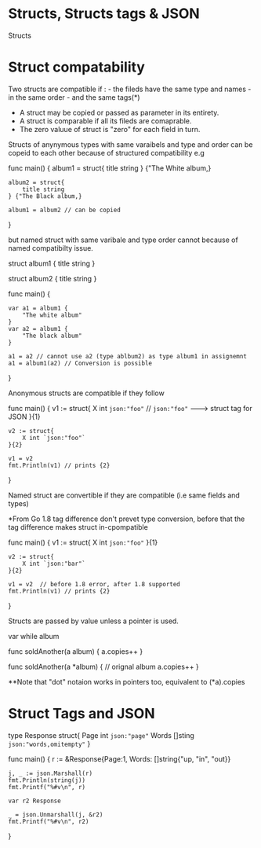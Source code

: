 # Structs, Structs tags & JSON

Structs 

# Struct compatability

Two structs are compatible if :
    - the fileds have the same type and names
    - in the same order
    - and the same tags(*)

- A struct may be copied or passed as parameter in its entirety.
- A struct is comparable if all its fileds are comaprable.
- The zero valuue of struct is "zero" for each field in turn.


Structs of anynymous types with same varaibels and type and order can be copeid to each other 
because of structured compatibility e.g

func main() {
    album1 = struct{
        title string
    } {"The White album,}

    album2 = struct{
        title string
    } {"The Black album,}

    album1 = album2 // can be copied
}

but named struct with same varibale and type order cannot because of named compatibilty issue.

struct album1 {
    title string
}

struct album2 {
    title string
}

func main() {

    var a1 = album1 {
        "The white album"
    }
    var a2 = album1 {
        "The black album"
    }

    a1 = a2 // cannot use a2 (type ablbum2) as type album1 in assignemnt 
    a1 = album1(a2) // Conversion is possible
}

Anonymous structs are compatible if they follow

func main() {
    v1 := struct{
        X int `json:"foo"` // `json:"foo"` ---> struct tag for JSON
    }{1}

    v2 := struct{
        X int `json:"foo"`
    }{2}

    v1 = v2 
    fmt.Println(v1) // prints {2}
}

Named struct are convertible if they are compatible (i.e same fields and types)

*From Go 1.8 tag difference don't prevet type conversion, before that the tag difference makes struct in-cpompatible

func main() {
    v1 := struct{
        X int `json:"foo"`
    }{1}

    v2 := struct{
        X int `json:"bar"`
    }{2}

    v1 = v2  // before 1.8 error, after 1.8 supported
    fmt.Println(v1) // prints {2}
}

Structs are passed by value unless a pointer is used.

var while album

func soldAnother(a album) {
    a.copies++
}

func soldAnother(a *album) {
    // orignal album
    a.copies++
}

**Note that "dot" notaion works in pointers too, equivalent to (*a).copies

# Struct Tags and JSON

type Response struct{
    Page int `json:"page"`
    Words []sting `json:"words,omitempty"`
}

func main() {
    r := &Response{Page:1, Words: []string{"up, "in", "out}}
    
    j, _ := json.Marshall(r)
    fmt.Println(string(j))
    fmt.Printf("%#v\n", r)

    var r2 Response

    _ = json.Unmarshall(j, &r2)
    fmt.Printf("%#v\n", r2)
}